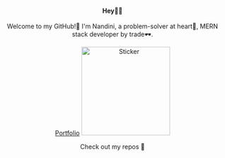 <div align="center">

<h4>Hey👋🏻</h4>  
Welcome to my GitHub!🚀  
I'm Nandini, a problem-solver at heart💟, MERN stack developer by trade🕶️.

<a href="https://nandinim.vercel.app/" target="_blank">Portfolio</a>
<img src="https://octodex.github.com/images/octonaut.jpg" alt="Sticker" width="200" height="200"/>

Check out my repos 🔽

</div>
